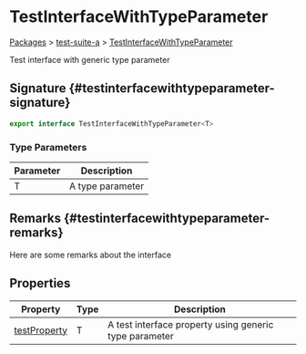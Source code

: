 # TestInterfaceWithTypeParameter

[Packages](/) \> [test-suite-a](/test-suite-a/) \> [TestInterfaceWithTypeParameter](/test-suite-a/testinterfacewithtypeparameter-interface/)

Test interface with generic type parameter

## Signature {#testinterfacewithtypeparameter-signature}

```typescript
export interface TestInterfaceWithTypeParameter<T>
```

### Type Parameters

| Parameter | Description |
| --- | --- |
| T | A type parameter |

## Remarks {#testinterfacewithtypeparameter-remarks}

Here are some remarks about the interface

## Properties

| Property | Type | Description |
| --- | --- | --- |
| [testProperty](/test-suite-a/testinterfacewithtypeparameter-interface/testproperty-propertysignature) | T | A test interface property using generic type parameter |
